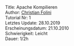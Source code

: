 Title: Apache Kompilieren  
Author: <a href="mailto:christian.folini@netnea.com">Christian Folini</a>  
Tutorial Nr: 1  
Letztes Update: 28.10.2019  
Erscheinungsdatum: 21.10.2010  
Schwierigkeit: Leicht  
Dauer: 1/2h
